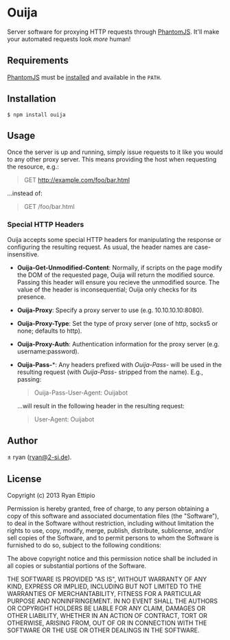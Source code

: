 # Ouija

Server software for proxying HTTP requests through
[PhantomJS](http://phantomjs.org). It'll make your automated requests look
*more* human!

## Requirements

[PhantomJS](http://phantomjs.org) must be
[installed](http://phantomjs.org/download.html) and available in the `PATH`.

## Installation

```
$ npm install ouija
```

## Usage

Once the server is up and running, simply issue requests to it like you would
to any other proxy server. This means providing the host when requesting the
resource, e.g.:

 > GET http://example.com/foo/bar.html

...instead of:

 > GET /foo/bar.html

### Special HTTP Headers

Ouija accepts some special HTTP headers for manipulating the response or
configuring the resulting request. As usual, the header names are
case-insensitive.

 - **Ouija-Get-Unmodified-Content**: Normally, if scripts on the page modify
   the DOM of the requested page, Ouija will return the modified source.
   Passing this header will ensure you recieve the unmodified source. The value
   of the header is inconsequential; Ouija only checks for its presence.

 - **Ouija-Proxy**: Specify a proxy server to use (e.g. 10.10.10.10:8080).

 - **Ouija-Proxy-Type**: Set the type of proxy server (one of http, socks5 or 
   none; defaults to http).

 - **Ouija-Proxy-Auth**: Authentication information for the proxy server
   (e.g. username:password).

 - **Ouija-Pass-***: Any headers prefixed with *Ouija-Pass-* will be used in
   the resulting request (with *Ouija-Pass-* stripped from the name). E.g.,
   passing:

    > Ouija-Pass-User-Agent: Ouijabot

   ...will result in the following header in the resulting request:

    > User-Agent: Ouijabot

## Author

± ryan (ryan@2-si.de).

## License

Copyright (c) 2013 Ryan Ettipio

Permission is hereby granted, free of charge, to any person obtaining a copy of
this software and associated documentation files (the "Software"), to deal in
the Software without restriction, including without limitation the rights to
use, copy, modify, merge, publish, distribute, sublicense, and/or sell copies
of the Software, and to permit persons to whom the Software is furnished to do
so, subject to the following conditions:

The above copyright notice and this permission notice shall be included in all
copies or substantial portions of the Software.

THE SOFTWARE IS PROVIDED "AS IS", WITHOUT WARRANTY OF ANY KIND, EXPRESS OR
IMPLIED, INCLUDING BUT NOT LIMITED TO THE WARRANTIES OF MERCHANTABILITY,
FITNESS FOR A PARTICULAR PURPOSE AND NONINFRINGEMENT. IN NO EVENT SHALL THE
AUTHORS OR COPYRIGHT HOLDERS BE LIABLE FOR ANY CLAIM, DAMAGES OR OTHER
LIABILITY, WHETHER IN AN ACTION OF CONTRACT, TORT OR OTHERWISE, ARISING FROM,
OUT OF OR IN CONNECTION WITH THE SOFTWARE OR THE USE OR OTHER DEALINGS IN THE
SOFTWARE.
